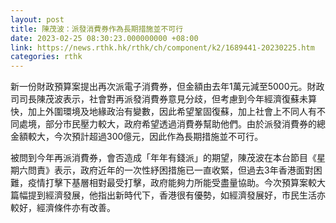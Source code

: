 ```yaml
---
layout: post
title: 陳茂波：派發消費券作為長期措施並不可行
date: 2023-02-25 08:30:23.000000000 +08:00
link: https://news.rthk.hk/rthk/ch/component/k2/1689441-20230225.htm
categories: rthk
---
```


新一份財政預算案提出再次派電子消費券，但金額由去年1萬元減至5000元。財政司司長陳茂波表示，社會對再派發消費券意見分歧，但考慮到今年經濟復蘇未算快，加上外圍環境及地緣政治有變數，因此希望鞏固復蘇，加上社會上不同人有不同處境，部分市民壓力較大，政府希望透過消費券幫助他們。由於派發消費券的總金額較大，今次預計超過300億元，因此作為長期措施並不可行。

被問到今年再派消費券，會否造成「年年有錢派」的期望，陳茂波在本台節目《星期六問責》表示，政府近年的一次性紓困措施已一直收緊，但過去3年香港面對困難，疫情打擊下基層相對最受打擊，政府能夠力所能受盡量協助。今次預算案較大篇幅提到經濟發展，他指出新時代下，香港很有優勢，如經濟發展好，市民生活亦較好，經濟條件亦有改善。
